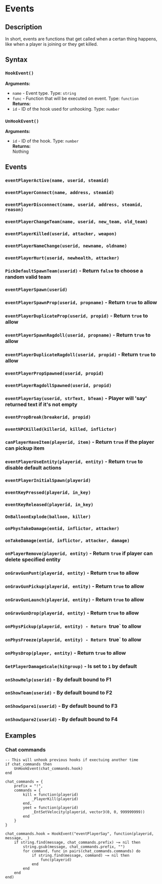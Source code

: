 # Events
## Description
In short, events are functions that get called when a certan thing happens, like when a player is joining or they get killed.

## Syntax
### `HookEvent()`  
**Arguments:**  
- `name` - Event type. Type: `string`  
- `func` - Function that will be executed on event. Type: `function`  
**Returns:**  
- `id` - ID of the hook used for unhooking. Type: `number`  

### `UnHookEvent()`  
**Arguments:**  
- `id` - ID of the hook. Type: `number`  
**Returns:**  
Nothing  

## Events
### `eventPlayerActive(name, userid, steamid)`
### `eventPlayerConnect(name, address, steamid)`
### `eventPlayerDisconnect(name, userid, address, steamid, reason)`
### `eventPlayerChangeTeam(name, userid, new_team, old_team)`
### `eventPlayerKilled(userid, attacker, weapon)`
### `eventPlayerNameChange(userid, newname, oldname)`
### `eventPlayerHurt(userid, newhealth, attacker)`
### `PickDefaultSpawnTeam(userid)` - Return `false` to choose a random valid team
### `eventPlayerSpawn(userid)`
### `eventPlayerSpawnProp(userid, propname)` - Return `true` to allow
### `eventPlayerDuplicateProp(userid, propid)` - Return `true` to allow
### `eventPlayerSpawnRagdoll(userid, propname)` - Return `true` to allow
### `eventPlayerDuplicateRagdoll(userid, propid)` - Return `true` to allow
### `eventPlayerPropSpawned(userid, propid)`
### `eventPlayerRagdollSpawned(userid, propid)`
### `eventPlayerSay(userid, strText, bTeam)` - Player will 'say' returned text if it's not empty
### `eventPropBreak(breakerid, propid)`
### `eventNPCKilled(killerid, killed, inflictor)`
### `canPlayerHaveItem(playerid, item)` - Return `true` if the player can pickup item
### `eventPlayerUseEntity(playerid, entity)` - Return `true` to disable default actions
### `eventPlayerInitialSpawn(playerid)`
### `eventKeyPressed(playerid, in_key)`
### `eventKeyReleased(playerid, in_key)`
### `OnBalloonExplode(balloon, killer)`
### `onPhysTakeDamage(entid, inflictor, attacker)`
### `onTakeDamage(entid, inflictor, attacker, damage)`
### `onPlayerRemove(playerid, entity)` - Return `true` if player can delete specified entity
### `onGravGunPunt(playerid, entity)` - Return `true` to allow
### `onGravGunPickup(playerid, entity)` - Return `true` to allow
### `onGravGunLaunch(playerid, entity)` - Return `true` to allow
### `onGravGunDrop(playerid, entity)` - Return `true` to allow
### `onPhysPickup(playerid, entity) - Return `true` to allow
### `onPhysFreeze(playerid, entity) - Return `true` to allow
### `onPhysDrop(player, entity)` - Return `true` to allow
### `GetPlayerDamageScale(hitgroup)` - Is set to `1` by default
### `onShowHelp(userid)` - By default bound to F1
### `onShowTeam(userid)` - By default bound to F2
### `onShowSpare1(userid)` - By default bound to F3
### `onShowSpare2(userid)` - By default bound to F4

## Examples
### Chat commands
```
-- This will unhook previous hooks if exectuing another time
if chat_commands then
	UnHookEvent(chat_commands.hook)
end

chat_commands = {
	prefix = "!",
	commands = {
		kill = function(playerid)
			_PlayerKill(playerid)
		end,
		yeet = function(playerid)
			_EntSetVelocity(playerid, vector3(0, 0, 999999999))
		end
	}
}

chat_commands.hook = HookEvent("eventPlayerSay", function(playerid, message, _)
	if string.find(message, chat_commands.prefix) ~= nil then
		string.gsub(message, chat_commands.prefix, "")
		for command, func in pairs(chat_commands.commands) do
			if string.find(message, command) ~= nil then
				func(playerid)
			end
		end
	end
end)
```
